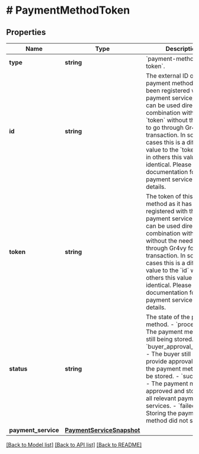 # # PaymentMethodToken

## Properties

Name | Type | Description | Notes
------------ | ------------- | ------------- | -------------
**type** | **string** | &#x60;payment-method-token&#x60;. | [optional]
**id** | **string** | The external ID of this payment method as it has been registered with the payment service, which can be used directly in combination with the &#x60;token&#x60; without the need to go through Gr4vy for a transaction.  In some cases this is a different value to the &#x60;token&#x60; while in others this value is identical. Please see the documentation for the payment service for more details. | [optional]
**token** | **string** | The token of this payment method as it has been registered with the payment service, which can be used directly in combination with the &#x60;id&#x60; without the need to go through Gr4vy for a transaction.  In some cases this is a different value to the &#x60;id&#x60; while in others this value is identical. Please see the documentation for the payment service for more details. | [optional]
**status** | **string** | The state of the payment method.  - &#x60;processing&#x60; - The payment method is still being stored. - &#x60;buyer_approval_required&#x60; - The buyer still needs to provide   approval before the payment method can be stored. - &#x60;succeeded&#x60; - The payment method is approved and stored with all   relevant payment services. - &#x60;failed&#x60; - Storing the payment method did not succeed. | [optional]
**payment_service** | [**PaymentServiceSnapshot**](PaymentServiceSnapshot.md) |  | [optional]

[[Back to Model list]](../../README.md#models) [[Back to API list]](../../README.md#endpoints) [[Back to README]](../../README.md)
